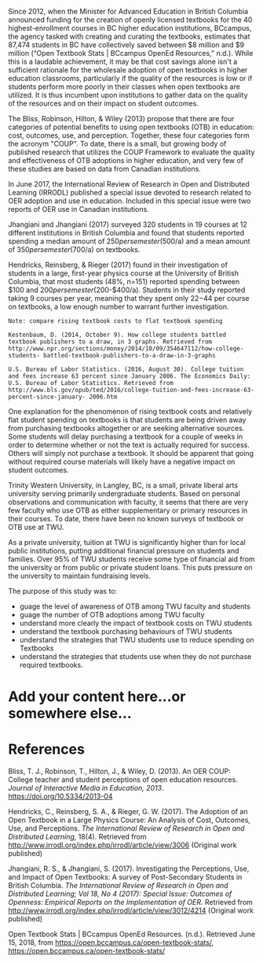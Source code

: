 Since 2012, when the Minister for Advanced Education in British Columbia announced funding for the creation of openly licensed textbooks for the 40 highest-enrollment courses in BC higher education institutions, BCcampus, the agency tasked with creating and curating the textbooks, estimates that 87,474 students in BC have collectively saved between $8 million and $9 million (“Open Textbook Stats | BCcampus OpenEd Resources,” n.d.). While this is a laudable achievement, it may be that cost savings alone isn't a sufficient rationale for the wholesale adoption of open textbooks in higher education classrooms, particularly if the quality of the resources is low or if students perform more poorly in their classes when open textbooks are utilized. It is thus incumbent upon institutions to gather data on the quality of the resources and on their impact on student outcomes.

The Bliss, Robinson, Hilton, & Wiley (2013) propose that there are four categories of potential benefits to using open textbooks (OTB) in education: cost, outcomes, use, and perception. Together, these four categories form the acronym "COUP". To date, there is a small, but growing body of published research that utilizes the COUP Framework to evaluate the quality and effectiveness of OTB adoptions in higher education, and very few of these studies are based on data from Canadian institutions.

In June 2017, the International Review of Research in Open and Distributed Learning (IRRODL) published a special issue  devoted to research related to OER adoption and use in education. Included in this special issue were two reports of OER use in Canadian institutions.

Jhangiani and Jhangiani (2017) surveyed 320 students in 19 courses at 12 different institutions in British Columbia and found that students reported spending a median amount of $250 per semester ($500/a) and a mean amount of $350 per semester ($700/a) on textbooks.

Hendricks, Reinsberg, & Rieger (2017) found in their investigation of students in a large, first-year physics course at the University of British Columbia, that most students (48%, n=151) reported spending between $100 and $200 per semester ($200-$400/a). Students in their study reported taking 9 courses per year, meaning that they spent only $22-$44 per course on textbooks, a low enough number to warrant further investigation.

`Note: compare rising textbook costs to flat textbook spending`

`Kestenbaum, D. (2014, October 9). How college students battled textbook publishers to a draw, in 3 graphs. Retrieved from http://www.npr.org/sections/money/2014/10/09/354647112/how-college-students- battled-textbook-publishers-to-a-draw-in-3-graphs`

`U.S. Bureau of Labor Statistics. (2016, August 30). College tuition and fees increase 63 percent since January 2006. The Economics Daily: U.S. Bureau of Labor Statistics. Retrieved from http://www.bls.gov/opub/ted/2016/college-tuition-and-fees-increase-63-percent-since-january- 2006.htm`

One explanation for the phenomenon of rising textbook costs and relatively flat student spending on textbooks is that students are being driven away from purchasing textbooks altogether or are seeking alternative sources. Some students will delay purchasing a textbook for a couple of weeks in order to determine whether or not the text is actually required for success. Others will simply not purchase a textbook. It should be apparent that going without required course materials will likely have a negative impact on student outcomes.

Trinity Western University, in Langley, BC, is a small, private liberal arts university serving primarily undergraduate students. Based on personal observations and communication with faculty, it seems that there are very few faculty who use OTB as either supplementary or primary resources in their courses. To date, there have been no known surveys of textbook or OTB use at TWU.

As a private university, tuition at TWU is significantly higher than for local public institutions, putting additional financial pressure on students and families. Over 95% of TWU students receive some type of financial aid from the university or from public or private student loans. This puts pressure on the university to maintain fundraising levels.

The purpose of this study was to:
- guage the level of awareness of OTB among TWU faculty and students
- guage the number of OTB adoptions among TWU faculty
- understand more clearly the impact of textbook costs on TWU students
- understand the textbook purchasing behaviours of TWU students
- understand the strategies that TWU students use to reduce spending on Textbooks
- understand the strategies that students use when they do not purchase required textbooks.

# Add your content here...or somewhere else...
# References

Bliss, T. J., Robinson, T., Hilton, J., & Wiley, D. (2013). An OER COUP: College teacher and student perceptions of open education resources. *Journal of Interactive Media in Education, 2013*. https://doi.org/10.5334/2013-04

Hendricks, C., Reinsberg, S. A., & Rieger, G. W. (2017). The Adoption of an Open Textbook in a Large Physics Course: An Analysis of Cost, Outcomes, Use, and Perceptions. *The International Review of Research in Open and Distributed Learning,* 18(4). Retrieved from http://www.irrodl.org/index.php/irrodl/article/view/3006 (Original work published)

Jhangiani, R. S., & Jhangiani, S. (2017). Investigating the Perceptions, Use, and Impact of Open Textbooks: A survey of Post-Secondary Students in British Columbia. *The International Review of Research in Open and Distributed Learning; Vol 18, No 4 (2017): Special Issue: Outcomes of Openness: Empirical Reports on the Implementation of OER.* Retrieved from http://www.irrodl.org/index.php/irrodl/article/view/3012/4214 (Original work published)

Open Textbook Stats | BCcampus OpenEd Resources. (n.d.). Retrieved June 15, 2018, from https://open.bccampus.ca/open-textbook-stats/, https://open.bccampus.ca/open-textbook-stats/
